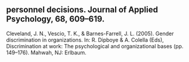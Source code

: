 ## personnel decisions. Journal of Applied Psychology, 68, 609–619.

Cleveland, J. N., Vescio, T. K., & Barnes-Farrell, J. L. (2005). Gender discrimination in organizations. In: R. Dipboye & A. Colella (Eds), Discrimination at work: The psychological and organizational bases (pp. 149–176). Mahwah, NJ: Erlbaum.